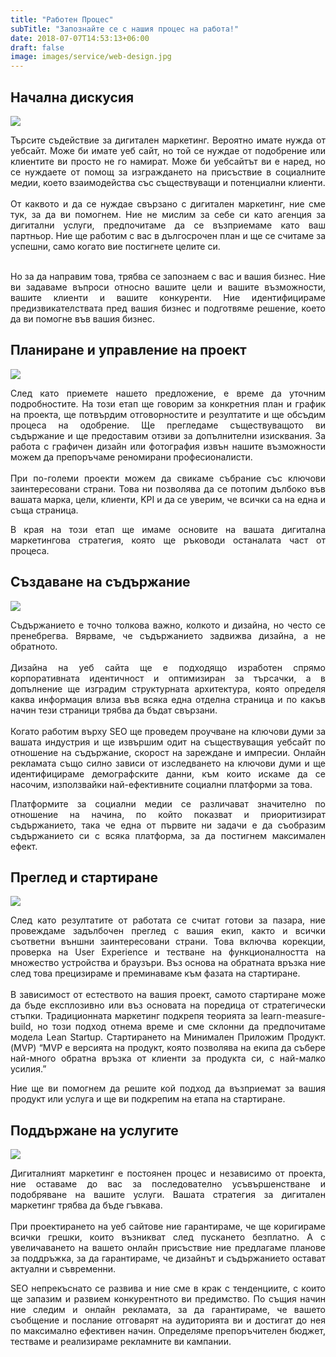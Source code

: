 ```yaml
---
title: "Работен Процес"
subTitle: "Запознайте се с нашия процес на работа!"
date: 2018-07-07T14:53:13+06:00
draft: false
image: images/service/web-design.jpg
---
```


<div style="text-align: justify">
<h2 style="text-align: left">Начална дискусия</h2>
<div class="row">
  <div class='col-12 col-md-5 order-2'>
    <img class="img-fluid" src="/images/working-process/initial-discussion.png" />
  </div>
  <div class='col-12 col-md-7'>
    <p>
    Търсите съдействие за дигитален маркетинг. Вероятно имате нужда от уебсайт. Може би имате уеб сайт, но той се нуждае от подобрение или клиентите ви просто не го намират. Може би уебсайтът ви е наред, но се нуждаете от помощ за изграждането на присъствие в социалните медии, което взаимодейства със съществуващи и потенциални клиенти.
    <br/><br/>
    От каквото и да се нуждае свързано с дигитален маркетинг, ние сме тук, за да ви помогнем. Ние не мислим за себе си като агенция за дигитални услуги, предпочитаме да се възприемаме като ваш партньор. Ние ще работим с вас в дългосрочен план и ще се считаме за успешни, само когато  вие постигнете целите си.
    <br/><br/>
    </p>
    <p>Но за да направим това, трябва се запознаем с вас и вашия бизнес. Ние ви задаваме въпроси относно вашите цели и вашите възможности, вашите клиенти и вашите конкуренти. Ние идентифицираме предизвикателствата пред вашия бизнес и подготвяме решение, което да ви помогне във вашия бизнес.</p>
  </div>
</div>

<h2 style="text-align: left">Планиране и управление на проект</h2>

<div class="row">
  <div class='col-12 col-md-5'>
    <img class="img-fluid" src="/images/working-process/project-planning.png" />
  </div>
  <div class='col-12 col-md-7'>
    <p>
      След като приемете нашето предложение, е време да уточним подробностите. На този етап ще говорим за конкретния план и график на проекта, ще потвърдим отговорностите и резултатите и ще обсъдим процеса на одобрение. Ще прегледаме съществуващото ви съдържание и ще предоставим отзиви за допълнителни изисквания. За работа с графичен дизайн или фотография извън нашите възможности можем да препоръчаме реномирани професионалисти.
      <br/><br/>
      При по-големи проекти можем да свикаме събрание със ключови заинтересовани страни. Това ни позволява да се потопим дълбоко във вашата марка, цели, клиенти, KPI и да се уверим, че всички са на една и съща страница.
    </p>
    <p>В края на този етап ще имаме основите на вашата дигитална маркетингова стратегия, която ще ръководи останалата част от процеса.</p>
  </div>
</div>

<h2 style="text-align: left">Създаване на съдържание</h2>
<div class="row">
  <div class='col-12 col-md-5 order-2'>
    <img class="img-fluid" src="/images/working-process/content-creation.png" />
  </div>
  <div class='col-12 col-md-7'>
    <p>
      Съдържанието е точно толкова важно, колкото и дизайна, но често се пренебрегва. 
      Вярваме, че съдържанието задвижва дизайна, а не обратното.
      <br/><br/>
      Дизайна на уеб сайта ще е подходящо изработен спрямо корпоративната идентичност и оптимизиран за търсачки, а в допълнение ще изградим структурната архитектура, която определя каква информация влиза във всяка една отделна страница и по какъв начин тези страници трябва да бъдат свързани.
      <br/><br/>
      Когато работим върху SEO ще проведем проучване на ключови думи за вашата индустрия и ще извършим одит на съществуващия уебсайт по отношение на съдържание, скорост на зареждане и импресии. Онлайн рекламата също силно зависи от изследването на ключови думи и ще идентифицираме демографските данни, към които искаме да се насочим, използвайки най-ефективните социални платформи за това.
    </p>
    <p>Платформите за социални медии се различават значително по отношение на начина, по който показват и приоритизират съдържанието, така че една от първите ни задачи е да съобразим съдържанието си с всяка платформа, за да постигнем максимален ефект.</p>
    </p>
  </div>
</div>
<p>

<h2 style="text-align: left">Преглед и стартиране</h2>
<div class="row">
  <div class='col-12 col-md-5'>
    <img class="img-fluid" src="/images/working-process/review-and-launch.png" />
  </div>
  <div class='col-12 col-md-7'>
    <p>След като резултатите от работата се считат готови за пазара, ние провеждаме задълбочен преглед с вашия екип, както и всички съответни външни заинтересовани страни. Това включва корекции, проверка на User Experience и тестване на функционалността на множество устройства и браузъри. Въз основа на обратната връзка ние след това прецизираме и преминаваме към фазата на стартиране.
    <br/><br/>
    В зависимост от естеството на вашия проект, самото стартиране може да бъде експлозивно или въз основата на поредица от стратегически стъпки. Традиционната маркетинг подкрепя теорията за learn-measure-build, но този подход отнема време и сме склонни да предпочитаме модела Lean Startup. Стартирането на Минимален Приложим Продукт. (MVP) “MVP е версията на продукт, която позволява на екипа да събере най-много обратна връзка от клиенти за продукта си, с най-малко усилия.” 
    </p>
<p>Ние ще ви помогнем да решите кой подход да възприемат за вашия продукт или услуга и ще ви подкрепим на етапа на стартиране.</p>
  </div>
</div>

<h2 style="text-align: left">Поддържане на услугите</h2>
<div class="row">
  <div class='col-12 col-md-5 order-2'>
    <img class="img-fluid" src="/images/working-process/maintenance-of-services.png" />
  </div>
  <div class='col-12 col-md-7'>
    <p>
    Дигиталният маркетинг е постоянен процес и независимо от проекта, ние оставаме до вас за последователно усъвършенстване и подобряване на вашите услуги.
    Вашата стратегия за дигитален маркетинг трябва да бъде гъвкава. 
    <br/><br/>
    При проектирането на уеб сайтове ние гарантираме, че ще коригираме всички грешки, които възникват след пускането безплатно. А с увеличаването на вашето онлайн присъствие ние предлагаме планове за поддръжка, за да гарантираме, че дизайнът и съдържанието остават актуални и съвременни.</p>
    <p>SEO непрекъснато се развива и ние сме в крак с тенденциите, с които ще запазим и развием конкурентното ви предимство. По същия начин ние следим и онлайн рекламата, за да гарантираме, че вашето съобщение и послание отговарят на аудиторията ви и достигат до нея по максимално ефективен начин. Определяме препоръчителен бюджет, тестваме и реализираме рекламните ви кампании.</p>
    </p>
  </div>
</div>
</div>
